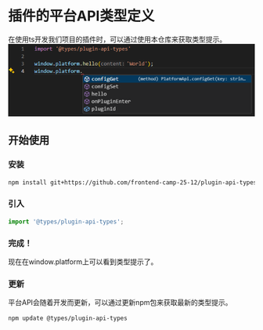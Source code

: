 # 插件的平台API类型定义
在使用ts开发我们项目的插件时，可以通过使用本仓库来获取类型提示。
![](./demo.png)

## 开始使用

### 安装
```bash
npm install git+https://github.com/frontend-camp-25-12/plugin-api-types
```

### 引入
```typescript
import '@types/plugin-api-types';
```

### 完成！
现在在window.platform上可以看到类型提示了。

### 更新
平台API会随着开发而更新，可以通过更新npm包来获取最新的类型提示。
```bash
npm update @types/plugin-api-types
```